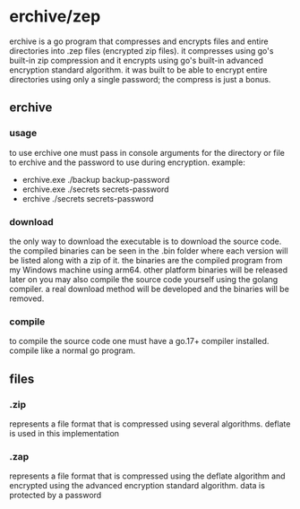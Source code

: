 # erchive/zep

erchive is a go program that compresses and encrypts files and entire directories into .zep files (encrypted zip files).
it compresses using go's built-in zip compression and it encrypts using go's built-in advanced encryption standard algorithm.
it was built to be able to encrypt entire directories using only a single password; the compress is just a bonus.

## erchive

### usage

to use erchive one must pass in console arguments for the directory or file to erchive and the password to use during encryption.
example:

- erchive.exe ./backup backup-password
- erchive.exe ./secrets secrets-password
- erchive ./secrets secrets-password

### download

the only way to download the executable is to download the source code.
the compiled binaries can be seen in the .bin folder where each version will be listed along with a zip of it.
the binaries are the compiled program from my Windows machine using arm64.
other platform binaries will be released later on
you may also compile the source code yourself using the golang compiler.
a real download method will be developed and the binaries will be removed.

### compile

to compile the source code one must have a go.17+ compiler installed.
compile like a normal go program.

## files

### .zip

represents a file format that is compressed using several algorithms. deflate is used in this implementation

### .zap

represents a file format that is compressed using the deflate algorithm and encrypted using the advanced encryption standard algorithm. data is protected by a password

